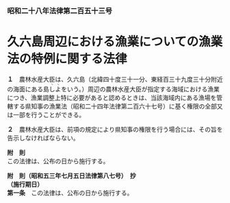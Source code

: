 ### 昭和二十八年法律第二百五十三号  
# 久六島周辺における漁業についての漁業法の特例に関する法律  
  
**１**　農林水産大臣は、久六島（北緯四十度三十一分、東経百三十九度三十分附近の海面にある島<ruby>し<rt>ヽ</rt></ruby><ruby>よ<rt>ヽ</rt></ruby>をいう。）周辺の農林水産大臣が指定する海域における漁業につき、漁業調整上特に必要があると認めるときは、当該海域内にある漁場を管轄する県知事の漁業法（昭和二十四年法律第二百六十七号）に基く権限の全部又は一部を行うことができる。  
  
**２**　農林水産大臣は、前項の規定により県知事の権限を行う場合には、その旨を告示しなければならない。  
  
**附　則**  
この法律は、公布の日から施行する。  
  
**附　則（昭和五三年七月五日法律第八七号）　抄**  
**（施行期日）**  
**第一条**　この法律は、公布の日から施行する。  
  
